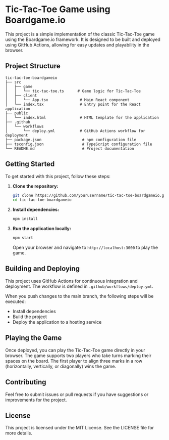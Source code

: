 # Tic-Tac-Toe Game using Boardgame.io

This project is a simple implementation of the classic Tic-Tac-Toe game using the Boardgame.io framework. It is designed to be built and deployed using GitHub Actions, allowing for easy updates and playability in the browser.

## Project Structure

```
tic-tac-toe-boardgameio
├── src
│   ├── game
│   │   └── tic-tac-toe.ts      # Game logic for Tic-Tac-Toe
│   ├── client
│   │   └── App.tsx              # Main React component
│   └── index.tsx                # Entry point for the React application
├── public
│   └── index.html               # HTML template for the application
├── .github
│   └── workflows
│       └── deploy.yml           # GitHub Actions workflow for deployment
├── package.json                  # npm configuration file
├── tsconfig.json                 # TypeScript configuration file
└── README.md                     # Project documentation
```

## Getting Started

To get started with this project, follow these steps:

1. **Clone the repository:**
   ```bash
   git clone https://github.com/yourusername/tic-tac-toe-boardgameio.git
   cd tic-tac-toe-boardgameio
   ```

2. **Install dependencies:**
   ```bash
   npm install
   ```

3. **Run the application locally:**
   ```bash
   npm start
   ```
   Open your browser and navigate to `http://localhost:3000` to play the game.

## Building and Deploying

This project uses GitHub Actions for continuous integration and deployment. The workflow is defined in `.github/workflows/deploy.yml`. 

When you push changes to the main branch, the following steps will be executed:

- Install dependencies
- Build the project
- Deploy the application to a hosting service

## Playing the Game

Once deployed, you can play the Tic-Tac-Toe game directly in your browser. The game supports two players who take turns marking their spaces on the board. The first player to align three marks in a row (horizontally, vertically, or diagonally) wins the game.

## Contributing

Feel free to submit issues or pull requests if you have suggestions or improvements for the project.

## License

This project is licensed under the MIT License. See the LICENSE file for more details.